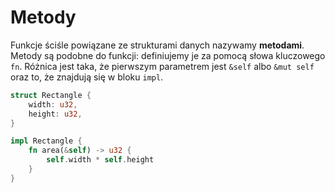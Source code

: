# Metody

Funkcje ściśle powiązane ze strukturami danych nazywamy **metodami**. Metody są podobne do funkcji:
definiujemy je za pomocą słowa kluczowego `fn`. Różnica jest taka, że pierwszym parametrem jest
`&self` albo `&mut self` oraz to, że znajdują się w bloku `impl`.

```rust
struct Rectangle {
    width: u32,
    height: u32,
}

impl Rectangle {
    fn area(&self) -> u32 {
        self.width * self.height
    }
}
```
